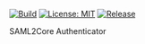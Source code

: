 
[![Build](https://github.com/dina-heidar/saml2-authentication/actions/workflows/builld.yml/badge.svg)](https://github.com/dina-heidar/saml2-authentication/actions/workflows/builld.yml) 
[![License: MIT](https://img.shields.io/badge/License-MIT-yellow.svg)](https://github.com/dina-heidar/saml2-authentication/blob/main/LICENSE) 
[![Release](https://img.shields.io/github/release/dina-heidar/saml2-authentication.svg)](https://github.com/dina-heidar/saml2-authentication/releases/latest)

SAML2Core Authenticator